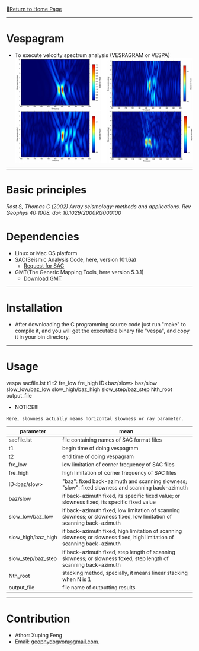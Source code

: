 :hotel:[Return to Home Page](https://github.com/geophydog/geophydog.github.io/blob/master/README.md)

***

# Vespagram
- To execute velocity spectrum analysis (VESPAGRAM or VESPA)
![results](https://github.com/geophydog/Vespagram/blob/master/images/results.jpg)

***

# Basic principles
_Rost S, Thomas C (2002) Array seismology: methods and applications. Rev Geophys 40:1008. doi:
10.1029/2000RG000100_
# Dependencies
- Linux or Mac OS platform
- SAC(Seismic Analysis Code, here, version 101.6a)
    - [Request for SAC](http://ds.iris.edu/ds/nodes/dmc/forms/sac/)
- GMT(The Generic Mapping Tools, here version 5.3.1)
    - [Download GMT](http://gmt.soest.hawaii.edu/projects/gmt/wiki/Download)

***

# Installation
- After downloading the C programming source code just run "make" to compile it, and you will get the executable binary file "vespa", and copy it in your bin directory.

***

# Usage
vespa sacfile.lst t1 t2 fre_low fre_high ID<baz/slow> baz/slow slow_low/baz_low slow_high/baz_high slow_step/baz_step Nth_root output_file

- NOTICE!!!
 ```
 Here, slowness actually means horizontal slowness or ray parameter.
 ```

|   parameter   | mean  |
| ------------- | ----- |
| sacfile.lst   | file containing names of SAC format files |
|      t1       | begin time of doing vespagram   |
|      t2       | end time of doing vespagram     |
|      fre_low  | low limitation of corner frequency of SAC files |
|      fre_high | high limitation of corner frequency of SAC files |
|  ID<baz/slow> | "baz": fixed back-azimuth and scanning slowness; "slow": fixed slowness and scanning back-azimuth  |
|    baz/slow   | if back-azimuth fixed, its specific fixed value; or slowness fixed, its specific fixed value  |
| slow_low/baz_low | if back-azimuth fixed, low limitation of scanning slowness; or slowness fixed, low limitation of scanning back-azimuth|
| slow_high/baz_high| if back-azimuth fixed, high limitation of scanning slowness; or slowness fixed, high limitation of scanning back-azimuth |
| slow_step/baz_step | if back-azimuth fixed, step length of scanning slowness; or slowness foxed, step length of scanning back-azimuth |
| Nth_root | stacking method, specially, it means linear stacking when N is 1 |
| output_file | file name of outputting results |

***

# Contribution
- Athor: Xuping Feng
- Email: geophydogvon@gmail.com.

